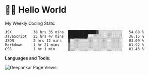 # 👋🏽 Hello World 

<!--![Deepankar's github stats](https://github-readme-stats.vercel.app/api?username=Deep-Codes&count_private=true&show_icons=true&theme=radical)-->
My Weekly Coding Stats:

<!--START_SECTION:waka-->
```text
JSX          38 hrs 35 mins  █████████████▓░░░░░░░░░░░   54.08 % 
JavaScript   25 hrs 47 mins  █████████░░░░░░░░░░░░░░░░   36.15 % 
JSON         2 hrs 12 mins   ▓░░░░░░░░░░░░░░░░░░░░░░░░   03.09 % 
Markdown     1 hr 21 mins    ▒░░░░░░░░░░░░░░░░░░░░░░░░   01.92 % 
CSS          1 hr 1 min      ▒░░░░░░░░░░░░░░░░░░░░░░░░   01.43 % 
```
<!--END_SECTION:waka-->

**Languages and Tools:**



<p align="left"> <img src="https://komarev.com/ghpvc/?username=Deep-Codes&label=Views&color=blue&style=plastic" alt="Deepankar Page Views" /> </p>
